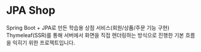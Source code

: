 # JPA Shop

Spring Boot + JPA로 만든 학습용 상점 서비스(회원/상품/주문 기능 구현)  
Thymeleaf(SSR)를 통해 서버에서 화면을 직접 렌더링하는 방식으로 진행한 기본 흐름을 익히기 위한 프로젝트입니다.
